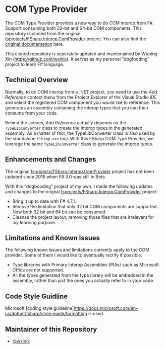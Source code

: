 # COM Type Provider

The COM Type Provider provides a new way to do COM interop from F#. Support consuming both 32-bit and 64-bit COM components. This repository is cloned from the original [fsprojects/FSharp.Interop.ComProvider](https://github.com/fsprojects/FSharp.Interop.ComProvider) project. You can also find the [original documentation](http://fsprojects.github.io/FSharp.ComProvider/) here.

This cloned repository is seperately updated and maintenained by Wuping Xin (https://github.com/wxinix). It serves as my personal "dogfooding" project to learn F# language.

## Technical Overview

Normally, to do COM interop from a .NET project, you need to use the _Add Reference_ context menu from the Project Explorer of the Visual Studio IDE and select the registered COM component you would like to reference. This generates an assembly containing the interop types that you can then consume from your code.

Behind the scenes, _Add Reference_ actually depends on the `TypeLibConverter` class to create the interop types in the generated assembly. As a matter of fact, the TypeLibConverter class is also used by the standalone `tlbimp.exe` tool. With this FSharp COM Type Provider, we leverage the same `TypeLibConverter` class  to generate the interop types.

## Enhancements and Changes

The original [fsprojects/FSharp.Interop.ComProvider](https://github.com/fsprojects/FSharp.Interop.ComProvider) project has not been updated since 2016 when F# 3.0 was still in Beta.

With this "dogbooding" project of my own, I made the following updates and changes to the orignal [fsprojects/FSharp.Interop.ComProvider](https://github.com/fsprojects/FSharp.Interop.ComProvider) project:
- Bring it up to date with F# 4.7.1.
- Remove the limitation that only 32 bit COM components are supported. Now both 32 bit and 64 bit can be consumed.
- Cleanse the project layout, removing those files that are irrelevant for my learning purpose.

## Limitations and Known Issues

The following known issues and limitations currently apply to the COM provider.
Some of them I would like to eventually rectify if possible:

* Type libraries with Primary Interop Assemblies (PIAs) such as Microsoft Office are not supported.
* All the types generated from the type library will be embedded in the assembly, rather than just the ones you actually refer to in your code.

## Code Style Guidline

Microsoft [coding style guideline]https://docs.microsoft.com/en-us/dotnet/fsharp/style-guide/formatting is used.

## Maintainer of this Repository
- [@wxinix](https://github.com/wxinix)
